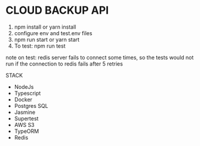 # CLOUD BACKUP API

1. npm install or yarn install
2. configure env and test.env files
3. npm run start or yarn start
4. To test: npm run test

note on test: redis server fails to connect some times, so the tests would not run if the connection to redis fails after 5 retries


STACK
- NodeJs
- Typescript
- Docker
- Postgres SQL
- Jasmine
- Supertest
- AWS S3
- TypeORM
- Redis
